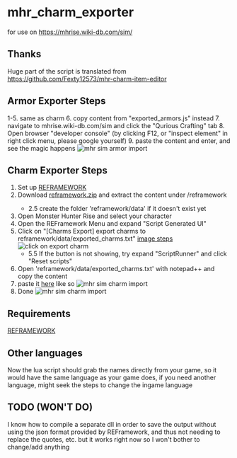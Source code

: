 # mhr_charm_exporter
for use on https://mhrise.wiki-db.com/sim/

## Thanks
Huge part of the script is translated from https://github.com/Fexty12573/mhr-charm-item-editor

## Armor Exporter Steps
1-5. same as charm
6. copy content from "exported_armors.js" instead
7. navigate to mhrise.wiki-db.com/sim and click the "Qurious Crafting" tab
8. Open browser "developer console" (by clicking F12, or "inspect element" in right click menu, please google yourself)
9. paste the content and enter, and see the magic happens
![mhr sim armor import](https://i.imgur.com/3RQ0VXh.gif)



## Charm Exporter Steps
1. Set up [REFRAMEWORK](https://www.nexusmods.com/monsterhunterrise/mods/26)
2. Download [reframework.zip](https://github.com/valen214/mhr_charm_exporter/releases/download/v2.1.0/reframework.zip) and extract the content under <MHR Game Directory>/reframework
   - 2.5 create the folder 'reframework/data' if it doesn't exist yet
3. Open Monster Hunter Rise and select your character
4. Open the REFramework Menu and expand "Script Generated UI"
5. Click on "[Charms Export] export charms to reframework/data/exported_charms.txt" [image steps](https://i.imgur.com/avFgVRS.gif)
![click on export charm](https://i.imgur.com/avFgVRS.gif)
   - 5.5 If the button is not showing, try expand "ScriptRunner" and click "Reset scripts"
6. Open 'reframework/data/exported_charms.txt' with notepad++ and copy the content
7. paste it [here](https://mhrise.wiki-db.com/sim/) like so
![mhr sim charm import](https://i.imgur.com/zslFWI3.png)
8. Done
![mhr sim charm import](https://i.imgur.com/1BVQHTP.png)


## Requirements
[REFRAMEWORK](https://www.nexusmods.com/monsterhunterrise/mods/26)


## Other languages
Now the lua script should grab the names directly from your game, so it would have the same language as your game does, if you need another language, might seek the steps to change the ingame language

## TODO (WON'T DO)
I know how to compile a separate dll in order to save the output without using the json format provided by REFramework, and thus not needing to replace the quotes, etc.
but it works right now so I won't bother to change/add anything
